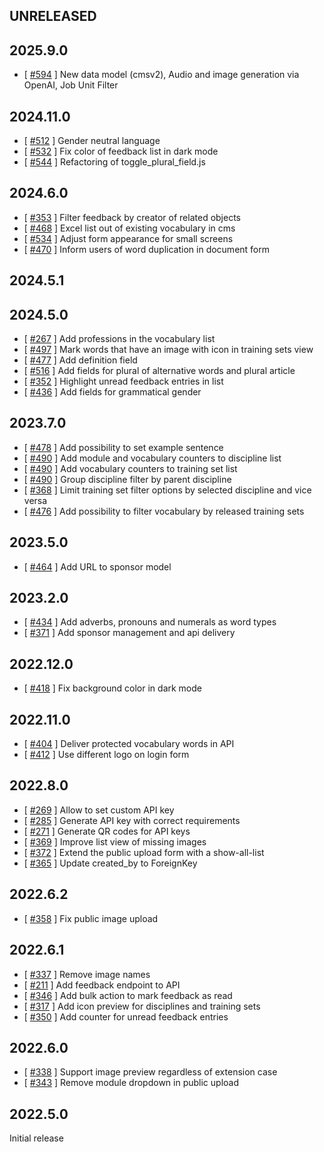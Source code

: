 UNRELEASED
----------


2025.9.0
---------

* [ [#594](https://github.com/digitalfabrik/lunes-cms/pull/594/) ] New data model (cmsv2), Audio and image generation via OpenAI, Job Unit Filter


2024.11.0
---------

* [ [#512](https://github.com/digitalfabrik/lunes-cms/issues/512) ] Gender neutral language
* [ [#532](https://github.com/digitalfabrik/lunes-cms/issues/532) ] Fix color of feedback list in dark mode
* [ [#544](https://github.com/digitalfabrik/lunes-cms/issues/544) ] Refactoring of toggle_plural_field.js


2024.6.0
--------

* [ [#353](https://github.com/digitalfabrik/lunes-cms/issues/353) ] Filter feedback by creator of related objects
* [ [#468](https://github.com/digitalfabrik/lunes-cms/issues/468) ] Excel list out of existing vocabulary in cms
* [ [#534](https://github.com/digitalfabrik/lunes-cms/issues/534) ] Adjust form appearance for small screens
* [ [#470](https://github.com/digitalfabrik/lunes-cms/issues/470) ] Inform users of word duplication in document form


2024.5.1
--------


2024.5.0
--------

* [ [#267](https://github.com/digitalfabrik/lunes-cms/issues/267) ] Add professions in the vocabulary list
* [ [#497](https://github.com/digitalfabrik/lunes-cms/issues/497) ] Mark words that have an image with icon in training sets view
* [ [#477](https://github.com/digitalfabrik/lunes-cms/issues/477) ] Add definition field
* [ [#516](https://github.com/digitalfabrik/lunes-cms/issues/516) ] Add fields for plural of alternative words and plural article
* [ [#352](https://github.com/digitalfabrik/lunes-cms/issues/352) ] Highlight unread feedback entries in list
* [ [#436](https://github.com/digitalfabrik/lunes-cms/issues/436) ] Add fields for grammatical gender


2023.7.0
--------

* [ [#478](https://github.com/digitalfabrik/lunes-cms/issues/478) ] Add possibility to set example sentence
* [ [#490](https://github.com/digitalfabrik/lunes-cms/issues/490) ] Add module and vocabulary counters to discipline list
* [ [#490](https://github.com/digitalfabrik/lunes-cms/issues/490) ] Add vocabulary counters to training set list
* [ [#490](https://github.com/digitalfabrik/lunes-cms/issues/490) ] Group discipline filter by parent discipline
* [ [#368](https://github.com/digitalfabrik/lunes-cms/issues/368) ] Limit training set filter options by selected discipline and vice versa
* [ [#476](https://github.com/digitalfabrik/lunes-cms/issues/476) ] Add possibility to filter vocabulary by released training sets


2023.5.0
--------

* [ [#464](https://github.com/digitalfabrik/lunes-cms/issues/464) ] Add URL to sponsor model


2023.2.0
--------

* [ [#434](https://github.com/digitalfabrik/lunes-cms/issues/434) ] Add adverbs, pronouns and numerals as word types
* [ [#371](https://github.com/digitalfabrik/lunes-cms/issues/371) ] Add sponsor management and api delivery


2022.12.0
---------

* [ [#418](https://github.com/digitalfabrik/lunes-cms/issues/418) ] Fix background color in dark mode


2022.11.0
---------

* [ [#404](https://github.com/digitalfabrik/lunes-cms/issues/404) ] Deliver protected vocabulary words in API
* [ [#412](https://github.com/digitalfabrik/lunes-cms/issues/412) ] Use different logo on login form


2022.8.0
--------

* [ [#269](https://github.com/digitalfabrik/lunes-cms/issues/269) ] Allow to set custom API key
* [ [#285](https://github.com/digitalfabrik/lunes-cms/issues/285) ] Generate API key with correct requirements
* [ [#271](https://github.com/digitalfabrik/lunes-cms/issues/271) ] Generate QR codes for API keys
* [ [#369](https://github.com/digitalfabrik/lunes-cms/issues/369) ] Improve list view of missing images
* [ [#372](https://github.com/digitalfabrik/lunes-cms/issues/372) ] Extend the public upload form with a show-all-list
* [ [#365](https://github.com/digitalfabrik/lunes-cms/issues/365) ] Update created_by to ForeignKey


2022.6.2
--------

* [ [#358](https://github.com/digitalfabrik/lunes-cms/issues/358) ] Fix public image upload


2022.6.1
--------

* [ [#337](https://github.com/digitalfabrik/lunes-cms/issues/337) ] Remove image names
* [ [#211](https://github.com/digitalfabrik/lunes-cms/issues/211) ] Add feedback endpoint to API
* [ [#346](https://github.com/digitalfabrik/lunes-cms/issues/346) ] Add bulk action to mark feedback as read
* [ [#317](https://github.com/digitalfabrik/lunes-cms/issues/317) ] Add icon preview for disciplines and training sets
* [ [#350](https://github.com/digitalfabrik/lunes-cms/issues/350) ] Add counter for unread feedback entries


2022.6.0
--------

* [ [#338](https://github.com/digitalfabrik/lunes-cms/issues/338) ] Support image preview regardless of extension case
* [ [#343](https://github.com/digitalfabrik/lunes-cms/issues/343) ] Remove module dropdown in public upload


2022.5.0
--------

Initial release
